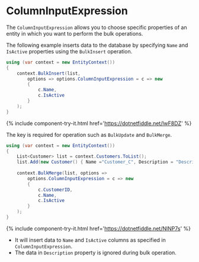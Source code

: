 # ColumnInputExpression

The `ColumnInputExpression` allows you to choose specific properties of an entity in which you want to perform the bulk operations.

The following example inserts data to the database by specifying `Name` and `IsActive` properties using the `BulkInsert` operation.

```csharp
using (var context = new EntityContext())
{
    context.BulkInsert(list, 
        options => options.ColumnInputExpression = c => new 
        { 
            c.Name, 
            c.IsActive 
        }
    );
}
```

{% include component-try-it.html href='https://dotnetfiddle.net/lwF8DZ' %}

The key is required for operation such as `BulkUpdate` and `BulkMerge`.

```csharp
using (var context = new EntityContext())
{
    List<Customer> list = context.Customers.ToList();
    list.Add(new Customer() { Name ="Customer_C", Description = "Description", IsActive = true });
            
    context.BulkMerge(list, options => 
        options.ColumnInputExpression = c => new 
        {
            c.CustomerID, 
            c.Name, 
            c.IsActive 
        }
    );
}
```
{% include component-try-it.html href='https://dotnetfiddle.net/NlNP7s' %}

 - It will insert data to `Name` and `IsActive` columns as specified in `ColumnInputExpression`.
 - The data in `Description` property is ignored during bulk operation.

